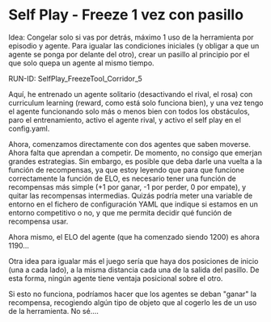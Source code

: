 # Self Play - Freeze 1 vez con pasillo

Idea: Congelar solo si vas por detrás, máximo 1 uso de la herramienta por episodio y agente. Para igualar las condiciones iniciales (y obligar a que un agente se ponga por delante del otro), crear un pasillo al principio por el que solo quepa un agente al mismo tiempo.

RUN-ID: SelfPlay_FreezeTool_Corridor_5

Aquí, he entrenado un agente solitario (desactivando el rival, el rosa) con curriculum learning (reward, como está solo funciona bien), y una vez tengo el agente funcionando solo más o menos bien con todos los obstáculos, paro el entrenamiento, activo el agente rival, y activo el self play en el config.yaml.

Ahora, comenzamos directamente con dos agentes que saben moverse. Ahora falta que aprendan a competir. De momento, no consigo que emerjan grandes estrategias. Sin embargo, es posible que deba darle una vuelta a la función de recompensas, ya que estoy leyendo que para que funcione correctamente la función de ELO, es necesario tener una función de recompensas más simple (+1 por ganar, -1 por perder, 0 por empate), y quitar las recompensas intermedias. Quizás podría meter una variable de entorno en el fichero de configuración YAML que indique si estamos en un entorno competitivo o no, y que me permita decidir qué función de recompensa usar.

Ahora mismo, el ELO del agente (que ha comenzado siendo 1200) es ahora 1190...

Otra idea para igualar más el juego sería que haya dos posiciones de inicio (una a cada lado), a la misma distancia cada una de la salida del pasillo. De esta forma, ningún agente tiene ventaja posicional sobre el otro.

Si esto no funciona, podríamos hacer que los agentes se deban "ganar" la recompensa, recogiendo algún tipo de objeto que al cogerlo les de un uso de la herramienta. No sé....
